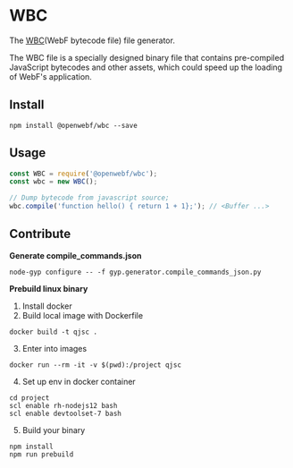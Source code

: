 # WBC

The [WBC](https://github.com/openwebf/rfc/blob/main/working/wbc1.en-US.md)(WebF bytecode file) file generator.

The WBC file is a specially designed binary file that contains pre-compiled JavaScript bytecodes and other assets, which could speed up the loading of WebF's application.

## Install

```
npm install @openwebf/wbc --save
```

## Usage

```javascript
const WBC = require('@openwebf/wbc');
const wbc = new WBC();

// Dump bytecode from javascript source;
wbc.compile('function hello() { return 1 + 1};'); // <Buffer ...>
```

## Contribute

**Generate compile_commands.json**

```
node-gyp configure -- -f gyp.generator.compile_commands_json.py
```

**Prebuild linux binary**

1. Install docker
2. Build local image with Dockerfile
  ```
  docker build -t qjsc .
  ```
3. Enter into images
  ```
  docker run --rm -it -v $(pwd):/project qjsc
  ```
4. Set up env in docker container
  ```
  cd project
  scl enable rh-nodejs12 bash
  scl enable devtoolset-7 bash
  ```
5. Build your binary
  ```
  npm install
  npm run prebuild
  ```
